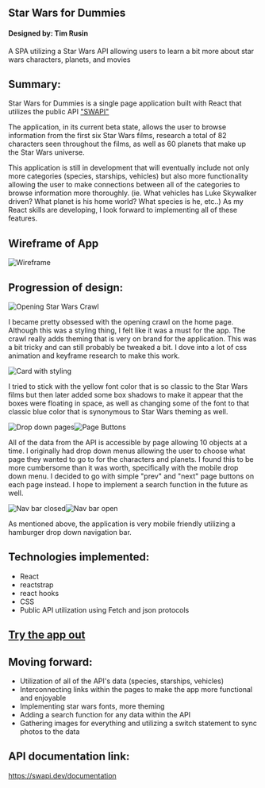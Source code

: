 ## Star Wars for Dummies
#### Designed by: Tim Rusin
A SPA utilizing a Star Wars API allowing users to learn a bit more about star wars characters, planets, and movies
 
## Summary:
Star Wars for Dummies is a single page application built with React that utilizes the public API ["SWAPI"](https://swapi.dev/documentation)

The application, in its current beta state, allows the user to browse information from the first six Star Wars films, research a total of 82 characters seen throughout the films, as well as 60 planets that make up the Star Wars universe.

This application is still in development that will eventually include not only more categories (species, starships, vehicles) but also more functionality allowing the user to make connections between all of the categories to browse information more thoroughly. (ie. What vehicles has Luke Skywalker driven? What planet is his home world? What species is he, etc..) As my React skills are developing, I look forward to implementing all of these features.

## Wireframe of App
![Wireframe](https://github.com/timrusin/StarWarsForDummies/blob/main/StarWarsForDumies_wireframe.jpg)

## Progression of design:
![Opening Star Wars Crawl](https://github.com/timrusin/StarWarsForDummies/blob/main/images/opening%20crawl.jpg)

I became pretty obsessed with the opening crawl on the home page. Although this was a styling thing, I felt like it was a must for the app. The crawl really adds theming that is very on brand for the application. This was a bit tricky and can still probably be tweaked a bit. I dove into a lot of css animation and keyframe research to make this work. 

![Card with styling](https://github.com/timrusin/StarWarsForDummies/blob/main/images/card%20with%20styling.jpg)

I tried to stick with the yellow font color that is so classic to the Star Wars films but then later added some box shadows to make it appear that the boxes were floating in space, as well as changing some of the font to that classic blue color that is synonymous to Star Wars theming as well. 

![Drop down pages](https://github.com/timrusin/StarWarsForDummies/blob/main/images/page%20drop%20down.jpg)![Page Buttons](https://github.com/timrusin/StarWarsForDummies/blob/main/images/page%20buttons.jpg)

All of the data from the API is accessible by page allowing 10 objects at a time.  I originally had drop down menus allowing the user to choose what page they wanted to go to for the characters and planets.  I found this to be more cumbersome than it was worth, specifically with the mobile drop down menu. I decided to go with simple "prev" and "next" page buttons on each page instead. I hope to implement a search function in the future as well.

![Nav bar closed](https://github.com/timrusin/StarWarsForDummies/blob/main/images/mobile%20closed.jpg)![Nav bar open](https://github.com/timrusin/StarWarsForDummies/blob/main/images/mobile%20open.jpg)

As mentioned above, the application is very mobile friendly utilizing a hamburger drop down navigation bar.

## Technologies implemented:
- React
- reactstrap
- react hooks
- CSS
- Public API utilization using Fetch and json protocols
 
## [Try the app out](https://starwarsfordummies.netlify.app/)

## Moving forward:
- Utilization of all of the API's data (species, starships, vehicles)
- Interconnecting links within the pages to make the app more functional and enjoyable
- Implementing star wars fonts, more theming 
- Adding a search function for any data within the API
- Gathering images for everything and utilizing a switch statement to sync photos to the data
 
## API documentation link:
https://swapi.dev/documentation
 

